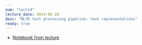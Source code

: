 ```yaml
---
num: "lect14"
lecture_date: 2019-05-16
desc: "NLTK text processing pipeline; text representations"
ready: true
---
```


* [Notebook from lecture](https://int15.lsit.ucsb.edu/hub/user-redirect/git-pull?repo=https://github.com/ucsb-int15/s19-assignments/blob/master/demo/lec14-nltk-clean.ipynb)
